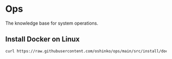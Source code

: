 # Ops

The knowledge base for system operations.

## Install Docker on Linux

```sh
curl https://raw.githubusercontent.com/oshinko/ops/main/src/install/docker-on-linux.sh | sudo sh
```
